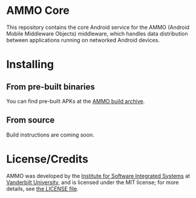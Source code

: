 AMMO Core
============
This repository contains the core Android service for the AMMO (Android Mobile Middleware Objects) middleware, which handles data distribution between applications running on networked Android devices.

Installing
==========

From pre-built binaries
-----------------------
You can find pre-built APKs at the [AMMO build archive](https://ammo.isis.vanderbilt.edu/builds/Android/).

From source
-----------
Build instructions are coming soon.

License/Credits
===============
AMMO was developed by the [Institute for Software Integrated Systems](http://www.isis.vanderbilt.edu/) at [Vanderbilt University](http://vanderbilt.edu/), and is licensed under the MIT license; for more details, see [the LICENSE file](LICENSE).
